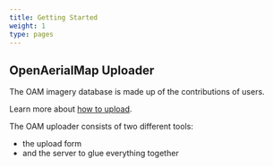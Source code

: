 ```yaml
---
title: Getting Started
weight: 1
type: pages
---
```


## OpenAerialMap Uploader

The OAM imagery database is made up of the contributions of users.

Learn more about [how to upload](/uploader/uploader-form/).

The OAM uploader consists of two different tools:

- the upload form
- and the server to glue everything together
